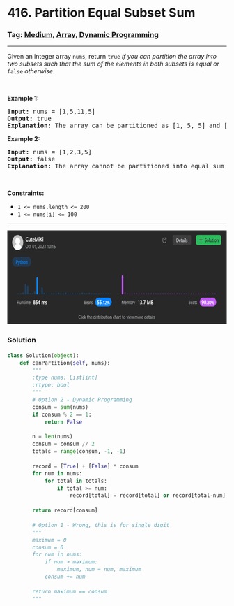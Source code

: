 # 416. Partition Equal Subset Sum
### Tag: [Medium](https://github.com/TheOnlyMiki/LeetCode-For-Fun/tree/main#medium-level), [Array](https://github.com/TheOnlyMiki/LeetCode-For-Fun/tree/main#array), [Dynamic Programming](https://github.com/TheOnlyMiki/LeetCode-For-Fun/tree/main#dynamic-programming)
---
<div class="px-5 pt-4"><div class="flex"></div><div class="xFUwe" data-track-load="description_content"><p>Given an integer array <code>nums</code>, return <code>true</code> <em>if you can partition the array into two subsets such that the sum of the elements in both subsets is equal or </em><code>false</code><em> otherwise</em>.</p>

<p>&nbsp;</p>
<p><strong class="example">Example 1:</strong></p>

<pre><strong>Input:</strong> nums = [1,5,11,5]
<strong>Output:</strong> true
<strong>Explanation:</strong> The array can be partitioned as [1, 5, 5] and [11].
</pre>

<p><strong class="example">Example 2:</strong></p>

<pre><strong>Input:</strong> nums = [1,2,3,5]
<strong>Output:</strong> false
<strong>Explanation:</strong> The array cannot be partitioned into equal sum subsets.
</pre>

<p>&nbsp;</p>
<p><strong>Constraints:</strong></p>

<ul>
	<li><code>1 &lt;= nums.length &lt;= 200</code></li>
	<li><code>1 &lt;= nums[i] &lt;= 100</code></li>
</ul>
</div></div>

---
<img src="Submit.png" width="700" height="215" />

### Solution

```python
class Solution(object):
    def canPartition(self, nums):
        """
        :type nums: List[int]
        :rtype: bool
        """
        # Option 2 - Dynamic Programming
        consum = sum(nums)
        if consum % 2 == 1:
            return False

        n = len(nums)
        consum = consum // 2
        totals = range(consum, -1, -1)

        record = [True] + [False] * consum
        for num in nums:
            for total in totals:
                if total >= num:
                    record[total] = record[total] or record[total-num]

        return record[consum]

        # Option 1 - Wrong, this is for single digit
        """
        maximum = 0
        consum = 0
        for num in nums:
            if num > maximum:
                maximum, num = num, maximum
            consum += num

        return maximum == consum
        """
```
